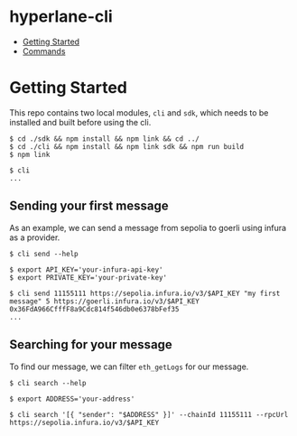 hyperlane-cli
=================

<!-- toc -->
* [Getting Started](#usage)
* [Commands](#commands)
<!-- tocstop -->

# Getting Started
<!-- usage -->
This repo contains two local modules, `cli` and `sdk`, which needs to be installed and
built before using the cli. 

```sh-session
$ cd ./sdk && npm install && npm link && cd ../
$ cd ./cli && npm install && npm link sdk && npm run build
$ npm link

$ cli
...
```

## Sending your first message

As an example, we can send a message from sepolia to goerli using infura as a provider.

```sh-session
$ cli send --help

$ export API_KEY='your-infura-api-key'
$ export PRIVATE_KEY='your-private-key'

$ cli send 11155111 https://sepolia.infura.io/v3/$API_KEY "my first message" 5 https://goerli.infura.io/v3/$API_KEY 0x36FdA966CfffF8a9Cdc814f546db0e6378bFef35
...
```

## Searching for your message

To find our message, we can filter `eth_getLogs` for our message.

```sh-session
$ cli search --help

$ export ADDRESS='your-address'

$ cli search '[{ "sender": "$ADDRESS" }]' --chainId 11155111 --rpcUrl https://sepolia.infura.io/v3/$API_KEY
```
